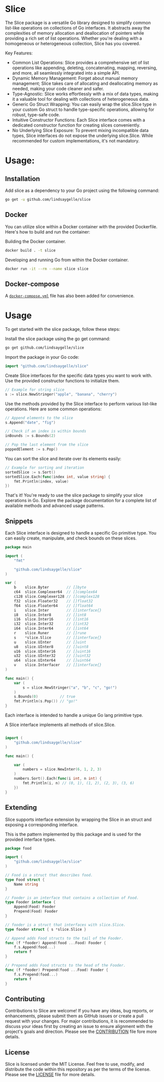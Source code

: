 # Slice

The Slice package is a versatile Go library designed to simplify common list-like operations on collections of Go interfaces. It abstracts away the complexities of memory allocation and deallocation of pointers while providing a rich set of list operations. Whether you're dealing with a homogeneous or heterogeneous collection, Slice has you covered.

Key Features:

* Common List Operations: Slice provides a comprehensive set of list operations like appending, deleting, concatenating, mapping, reversing, and more, all seamlessly integrated into a simple API.
* Dynamic Memory Management: Forget about manual memory management; Slice takes care of allocating and deallocating memory as needed, making your code cleaner and safer.
* Type-Agnostic: Slice works effortlessly with a mix of data types, making it a valuable tool for dealing with collections of heterogeneous data.
* Generic Go Struct Wrapping: You can easily wrap the slice.Slice type in your custom Go struct to handle type-specific operations, allowing for robust, type-safe code.
* Intuitive Constructor Functions: Each Slice interface comes with a dedicated constructor function for creating slices conveniently.
* No Underlying Slice Exposure: To prevent mixing incompatible data types, Slice interfaces do not expose the underlying slice.Slice. While recommended for custom implementations, it's not mandatory.

# Usage:

## Installation
Add slice as a dependency to your Go project using the following command:

```sh
go get -u github.com/lindsaygelle/slice
```

## Docker
You can utilize slice within a Docker container with the provided Dockerfile. Here's how to build and run the container:

Building the Docker container.
```sh
docker build . -t slice
```

Developing and running Go from within the Docker container.
```sh
docker run -it --rm --name slice slice
```

## Docker-compose
A [`docker-compose.yml`](./docker-compose.yml) file has also been added for convenience.

# Usage
To get started with the slice package, follow these steps:

Install the slice package using the go get command:

```sh
go get github.com/lindsaygelle/slice
```

Import the package in your Go code:

```Go
import "github.com/lindsaygelle/slice"
```

Create Slice interfaces for the specific data types you want to work with. Use the provided constructor functions to initialize them.

```Go
// Example for string slice
s := slice.NewStringer("apple", "banana", "cherry")
```

Use the methods provided by the Slice interface to perform various list-like operations. Here are some common operations:

```Go
// Append elements to the slice
s.Append("date", "fig")

// Check if an index is within bounds
inBounds := s.Bounds(2)

// Pop the last element from the slice
poppedElement := s.Pop()
```

You can sort the slice and iterate over its elements easily:

```Go
// Example for sorting and iteration
sortedSlice := s.Sort()
sortedSlice.Each(func(index int, value string) {
    fmt.Println(index, value)
})
```

That's it! You're ready to use the slice package to simplify your slice operations in Go. Explore the package documentation for a complete list of available methods and advanced usage patterns.


## Snippets

Each Slice interface is designed to handle a specific Go primitive type. You can easily create, manipulate, and check bounds on these slices.

```Go
package main

import (
    "fmt"

    "github.com/lindsaygelle/slice"
)

var (
    b    slice.Byter        // []byte
    c64  slice.Complexer64  // []complex64
    c128 slice.Complexer128 // []complex128
    f32  slice.Floater32    // []float32
    f64  slice.Floater64    // []float64
    i    slice.Inter        // []interface{}
    i8   slice.Inter8       // []int8
    i16  slice.Inter16      // []int16
    i32  slice.Inter32      // []int32
    i64  slice.Inter64      // []int64
    r    slice.Runer        // []rune
    s    *slice.Slice       // []interface{}
    u    slice.UInter       // []uint
    u8   slice.UInter8      // []uint8
    u16  slice.UInter16     // []uint16
    u32  slice.UInter32     // []uint32
    u64  slice.UInter64     // []uint64
    v    slice.Interfacer   // []interface{}
)

func main() {
    var (
        s = slice.NewStringer("a", "b", "c", "go!")
    )
    s.Bounds(0)          // true
    fmt.Println(s.Pop()) // "go!"
}
```

Each interface is intended to handle a unique Go lang primitive type.

A Slice interface implements all methods of slice.Slice.

```Go

import (
    "github.com/lindsaygelle/slice"
)

func main() {

    var (
        numbers = slice.NewInter(6, 1, 2, 3)
    )
    numbers.Sort().Each(func(i int, n int) {
        fmt.Println(i, n) // (0, 1), (1, 2), (2, 3), (3, 6)
    })
}
```

## Extending

Slice supports interface extension by wrapping the Slice in an struct and exposing a corresponding interface.

This is the pattern implemented by this package and is used for the provided interface types.

```Go
package food

import (
    "github.com/lindsaygelle/slice"
)

// Food is a struct that describes food.
type Food struct {
    Name string
}

// Fooder is an interface that contains a collection of Food.
type Fooder interface {
    Append(Food) Fooder
    Prepend(Food) Fooder
}

// fooder is a struct that interfaces with slice.Slice.
type fooder struct { s *slice.Slice }

// Append adds Food structs to the tail of the Fooder.
func (f *fooder) Append(food ...Food) Fooder {
    f.s.Append(food...)
    return f
}

// Prepend adds Food structs to the head of the Fooder.
func (f *fooder) Prepend(food ...Food) Fooder {
    f.s.Prepend(food...)
    return f
}
```

## Contributing
Contributions to Slice are welcome! If you have any ideas, bug reports, or enhancements, please submit them as GitHub issues or create a pull request with your changes. For major contributions, it is recommended to discuss your ideas first by creating an issue to ensure alignment with the project's goals and direction. Please see the [CONTRIBUTION](./CONTRIBUTING.md) file fore more details.

## License
Slice is licensed under the MIT License. Feel free to use, modify, and distribute the code within this repository as per the terms of the license. Please see the [LICENSE](./LICENSE) file for more details.
